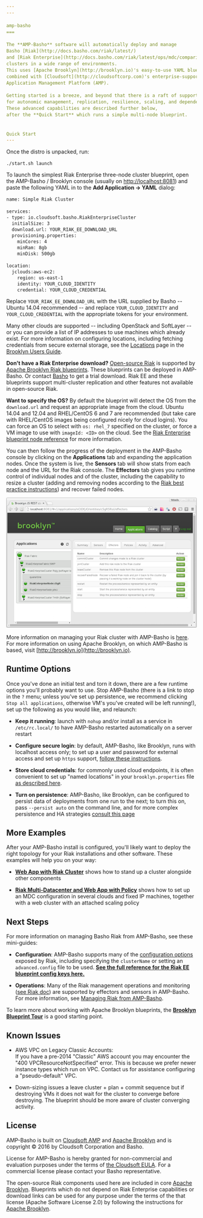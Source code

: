 ```yaml
---
---

amp-basho
===

The **AMP-Basho** software will automatically deploy and manage 
Basho [Riak](http://docs.basho.com/riak/latest/) 
and [Riak Enterprise](http://docs.basho.com/riak/latest/ops/mdc/comparison/) 
clusters in a wide range of environments.
This uses [Apache Brooklyn](http://brooklyn.io)'s easy-to-use YAML blueprinting approach,
combined with [Cloudsoft](http://cloudsoftcorp.com)'s enterprise-supported 
Application Management Platform (AMP).

Getting started is a breeze, and beyond that there is a raft of support 
for autonomic management, replication, resilience, scaling, and dependency injection.
These advanced capabilities are described further below,
after the **Quick Start** which runs a simple multi-node blueprint.


Quick Start
---
```


Once the distro is unpacked, run:

    ./start.sh launch 

To launch the simplest Riak Enterprise three-node cluster blueprint, 
open the AMP-Basho / Brooklyn console (usually on [http://localhost:8081](http://localhost:8081)) and
paste the following YAML in to the **Add Application -> YAML** dialog:

```
name: Simple Riak Cluster

services:
- type: io.cloudsoft.basho.RiakEnterpriseCluster
  initialSize: 3
  download.url: YOUR_RIAK_EE_DOWNLOAD_URL
  provisioning.properties:
    minCores: 4
    minRam: 8gb
    minDisk: 500gb

location:
  jclouds:aws-ec2:
    region: us-east-1
    identity: YOUR_CLOUD_IDENTITY
    credential: YOUR_CLOUD_CREDENTIAL
```

Replace `YOUR_RIAK_EE_DOWNLOAD_URL` with the URL supplied by Basho -- Ubuntu 14.04 recommended --
and replace `YOUR_CLOUD_IDENTITY` and `YOUR_CLOUD_CREDENTIAL` with the appropriate tokens for your environment.

Many other clouds are supported -- including OpenStack and SoftLayer -- 
or you can provide a list of IP addresses to use machines which already exist.
For more information on configuring locations, including fetching credentials from secure external storage,
see the [Locations](https://brooklyn.io/v/latest/ops/locations/index.html)
page in the [Brooklyn Users Guide](https://brooklyn.io/v/latest/index.html).

**Don't have a Riak Enterprise download?**  [Open-source Riak](http://docs.basho.com/riak/latest/) 
is supported by [Apache Brooklyn Riak blueprints](https://github.com/apache/brooklyn-library/blob/master/software/nosql/src/main/resources/brooklyn/entity/nosql/riak/riak.md). 
These blueprints can be deployed in AMP-Basho.
Or contact [Basho](http://basho.com/) to get a trial download.
Riak EE and these blueprints support multi-cluster replication and other features
not available in open-source Riak.

**Want to specify the OS?**  By default the blueprint will detect the OS from the `download.url` and
request an appropriate image from the cloud.
Ubuntu 14.04 and 12.04 and RHEL/CentOS 6 and 7 are recommended
(but take care with RHEL/CentOS images being configured nicely for cloud logins). 
You can force an OS to select with `os: rhel_7` specified on the cluster,
or force a VM image to use with `imageId: <ID>` on the cloud. 
See the [Riak Enterprise blueprint node reference](docs/catalog/index.html) for more information. 

You can then follow the progress of the deployment in the AMP-Basho console by clicking on the
**Applications** tab and expanding the application nodes.  Once the system is live,
the **Sensors** tab will show stats from each node and the URL for the Riak console.
The **Effectors** tab gives you
runtime control of individual nodes and of the cluster, including the capability to 
resize a cluster (adding and removing nodes according to the 
[Riak best practice instructions](http://docs.basho.com/riak/latest/ops/running/nodes/adding-removing/))
and recover failed nodes.  

![Effectors](docs/images/riak_ee_node_level_small.png)

More information on managing your Riak cluster with AMP-Basho is 
[here](docs/managing-riak.md).
For more information on using Apache Brooklyn,
on which AMP-Basho is based, visit [http://brooklyn.io](http://brooklyn.io).


Runtime Options
---

Once you've done an initial test and torn it down, 
there are a few runtime options you'll probably want to use.
Stop AMP-Basho (there is a link to stop in the `?` menu;
unless you've set up persistence, we recommend clicking `Stop all applications`,
otherwise VM's you've created will be left running!),
set up the following as you would like, and relaunch:   

* **Keep it running**:  launch with `nohup` and/or install as a service in `/etc/rc.local/`
  to have AMP-Basho restarted automatically on a server restart
  
* **Configure secure login**:  by default, AMP-Basho, like Brooklyn, runs with localhost access only;
  to set up a user and password for external access and set up `https` support,
  [follow these instructions](https://brooklyn.io/v/latest/ops/brooklyn_properties.html#authentication).

* **Store cloud credentials**: for commonly used cloud endpoints,
  it is often convenient to set up "named locations" in your `brooklyn.properties` file
  [as described here](https://brooklyn.io/v/latest/ops/locations/index.html#inheritance-and-named-locations).

* **Turn on persistence**: AMP-Basho, like Brooklyn, can be configured to persist data of deployments
  from one run to the next; to turn this on, pass `--persist auto` on the command line,
  and for more complex persistence and HA strategies [consult this page](https://brooklyn.io/v/latest/ops/persistence/index.html)


More Examples
---

After your AMP-Basho install is configured, you'll likely want to 
deploy the right topology for your Riak installations and other software.
These examples will help you on your way:

* **[Web App with Riak Cluster](docs/example-with-webapp.md)** 
  shows how to stand up a cluster alongside other components
  
* **[Riak Multi-Datacenter and Web App with Policy](docs/example-behemoth.md)**
  shows how to set up an MDC configuration in several clouds and fixed IP machines,
  together with a web cluster with an attached scaling policy


Next Steps
---

For more information on managing Basho Riak from AMP-Basho, see these mini-guides:

* **Configuration**: AMP-Basho supports many of the [configuration options](http://docs.basho.com/riak/latest/ops/building/configuration/)
  exposed by Riak, including specifying the `clusterName` or setting an `advanced.config` file to be used.
  **[See the full reference for the Riak EE blueprint config keys here.](docs/catalog/index.html)**

* **Operations**: Many of the Riak management operations and monitoring ([see Riak doc](http://docs.basho.com/riak/latest/)) 
  are supported by effectors and sensors in AMP-Basho.
  For more information, see [Managing Riak from AMP-Basho](docs/managing-riak.md).

To learn more about working with Apache Brooklyn blueprints,
the **[Brooklyn Blueprint Tour](https://brooklyn.io/learnmore/blueprint-tour.html)** 
is a good starting point.


Known Issues
---

* AWS VPC on Legacy Classic Accounts:  
  If you have a pre-2014 "Classic" AWS account you may encounter the "400 VPCResourceNotSpecified" error.
  This is because we prefer newer instance types which run on VPC.
  Contact us for assistance configuring a "pseudo-default" VPC.

* Down-sizing issues a leave cluster + plan + commit sequence but
  if destroying VMs it does not wait for the cluster to converge before destroying.
  The blueprint should be more aware of cluster converging activity.


License
---

AMP-Basho is built on [Cloudsoft AMP](http://www.cloudsoftcorp.com) and [Apache Brooklyn](http://brooklyn.io)
and is copyright &copy; 2016 by Cloudsoft Corporation and Basho.

License for AMP-Basho is hereby granted for non-commercial and evaluation purposes 
under the terms of [the Cloudsoft EULA](LICENSE.txt).
For a commercial license please contact your Basho representative. 

The open-source Riak components used here are included in core [Apache Brooklyn](http://brooklyn.io).
Blueprints which do not depend on Riak Enterprise capabilities or download links
can be used for any purpose under the terms of the that license (Apache Software License 2.0)
by following the instructions for [Apache Brooklyn](http://brooklyn.io). 

